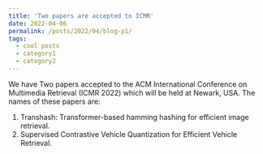 ```yaml
---
title: 'Two papers are accepted to ICMR'
date: 2022-04-06
permalink: /posts/2022/04/blog-p1/
tags:
  - cool posts
  - category1
  - category2
---
```

We have Two papers accepted to the ACM International Conference on Multimedia Retrieval (ICMR 2022) which will be held at Newark, USA.
The names of these papers are:
1. Transhash: Transformer-based hamming hashing for efficient image retrieval.
2. Supervised Contrastive Vehicle Quantization for Efficient Vehicle Retrieval.

   


